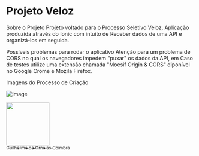 # Projeto Veloz

Sobre o Projeto
Projeto voltado para o Processo Seletivo Veloz, Aplicação produzida através do Ionic com intuito de Receber dados de uma API e organizá-los em seguida.

Possíveis problemas para rodar o aplicativo
Atenção para um problema de CORS no qual os navegadores impedem "puxar" os dados da API, em Caso de testes utilize uma extensão chamada "Moesif Origin & CORS" diponível no Google Crome e Mozila Firefox.

Imagens do Processo de Criação

![image](https://user-images.githubusercontent.com/88843617/185765194-80038570-44ed-4bf3-83b9-6d1e212ad63f.png)


[<img src="https://avatars.githubusercontent.com/u/37356058?v=4" width=115><br><sub>Guilherme de Ornelas Coimbra</sub>](https://github.com/GuilhermeCoimbra)
